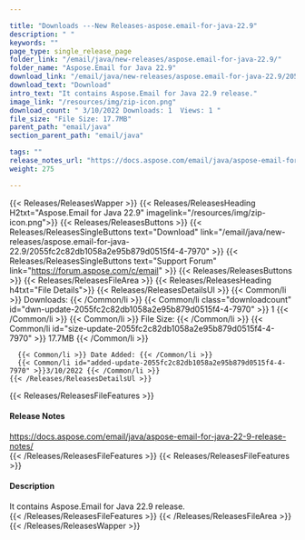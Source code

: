 ```yaml
---

title: "Downloads ---New Releases-aspose.email-for-java-22.9"
description: " "
keywords: ""
page_type: single_release_page
folder_link: "/email/java/new-releases/aspose.email-for-java-22.9/"
folder_name: "Aspose.Email for Java 22.9"
download_link: "/email/java/new-releases/aspose.email-for-java-22.9/2055fc2c82db1058a2e95b879d0515f4-4-7970"
download_text: "Download"
intro_text: "It contains Aspose.Email for Java 22.9 release."
image_link: "/resources/img/zip-icon.png"
download_count: " 3/10/2022 Downloads: 1  Views: 1 "
file_size: "File Size: 17.7MB"
parent_path: "email/java"
section_parent_path: "email/java"

tags: ""
release_notes_url: "https://docs.aspose.com/email/java/aspose-email-for-java-22-9-release-notes/"
weight: 275

---
```


{{< Releases/ReleasesWapper >}}
  {{< Releases/ReleasesHeading H2txt="Aspose.Email for Java 22.9" imagelink="/resources/img/zip-icon.png">}}
  {{< Releases/ReleasesButtons >}}
    {{< Releases/ReleasesSingleButtons text="Download" link="/email/java/new-releases/aspose.email-for-java-22.9/2055fc2c82db1058a2e95b879d0515f4-4-7970" >}}
    {{< Releases/ReleasesSingleButtons text="Support Forum" link="https://forum.aspose.com/c/email" >}}
  {{< Releases/ReleasesButtons >}}
  {{< Releases/ReleasesFileArea >}}
    {{< Releases/ReleasesHeading h4txt="File Details">}}
    {{< Releases/ReleasesDetailsUl >}}
      {{< Common/li >}} Downloads: {{< /Common/li >}}
      {{< Common/li class="downloadcount" id="dwn-update-2055fc2c82db1058a2e95b879d0515f4-4-7970" >}} 1 {{< /Common/li >}}
      {{< Common/li >}} File Size: {{< /Common/li >}}
      {{< Common/li id="size-update-2055fc2c82db1058a2e95b879d0515f4-4-7970" >}} 17.7MB {{< /Common/li >}}

      {{< Common/li >}} Date Added: {{< /Common/li >}}
      {{< Common/li id="added-update-2055fc2c82db1058a2e95b879d0515f4-4-7970" >}}3/10/2022 {{< /Common/li >}}
    {{< /Releases/ReleasesDetailsUl >}}

  {{< Releases/ReleasesFileFeatures >}}
      <h4>Release Notes</h4><div><a href='https://docs.aspose.com/email/java/aspose-email-for-java-22-9-release-notes/'>https://docs.aspose.com/email/java/aspose-email-for-java-22-9-release-notes/</a></div>
  {{< /Releases/ReleasesFileFeatures >}}
  {{< Releases/ReleasesFileFeatures >}}
      <h4>Description</h4><div class="HTMLDescription">It contains Aspose.Email for Java 22.9 release.</div>
  {{< /Releases/ReleasesFileFeatures >}}
 {{< /Releases/ReleasesFileArea >}}
{{< /Releases/ReleasesWapper >}}


